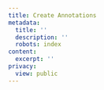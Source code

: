 ```yaml
---
title: Create Annotations
metadata:
  title: ''
  description: ''
  robots: index
content:
  excerpt: ''
privacy:
  view: public
---
```


